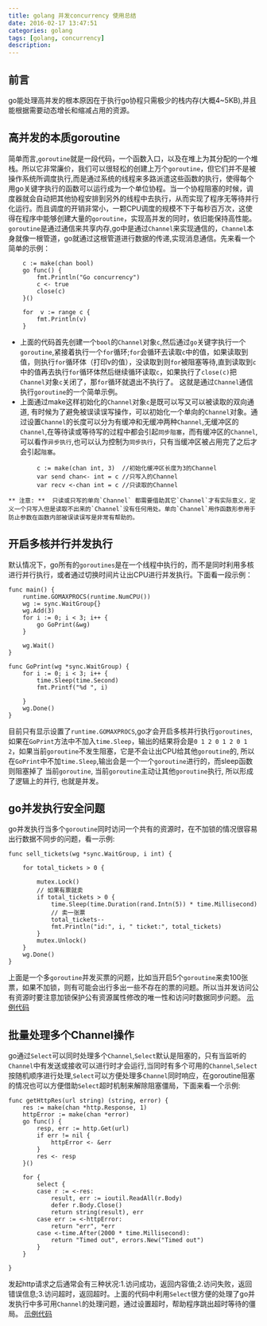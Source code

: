 ```yaml
---
title: golang 并发concurrency 使用总结
date: 2016-02-17 13:47:51
categories: golang
tags: [golang, concurrency]
description:
---
```

## 前言
go能处理高并发的根本原因在于执行go协程只需极少的栈内存(大概4~5KB),并且能根据需要动态增长和缩减占用的资源。
<!--more-->
## 高并发的本质goroutine
简单而言,`goroutine`就是一段代码，一个函数入口，以及在堆上为其分配的一个堆栈。所以它非常廉价，我们可以很轻松的创建上万个`goroutine`，但它们并不是被操作系统所调度执行,而是通过系统的线程来多路派遣这些函数的执行，使得每个用go关键字执行的函数可以运行成为一个单位协程。当一个协程阻塞的时候，调度器就会自动把其他协程安排到另外的线程中去执行，从而实现了程序无等待并行化运行。而且调度的开销非常小，一颗CPU调度的规模不下于每秒百万次，这使得在程序中能够创建大量的`goroutine`，实现高并发的同时，依旧能保持高性能。
`goroutine`是通过通信来共享内存,go中是通过`Channel`来实现通信的，`Channel`本身就像一根管道，go就通过这根管道进行数据的传递,实现消息通信。先来看一个简单的示例：
```golang
	c := make(chan bool)
	go func() {
		fmt.Println("Go concurrency")
		c <- true
		close(c)
	}()

	for  v := range c {
		fmt.Println(v)
	}
```
- 上面的代码首先创建一个`bool`的`Channel`对象`c`,然后通过`go`关键字执行一个`goroutine`,紧接着执行一个`for`循环;`for`会循环去读取`c`中的值，如果读取到值，则执行`for`循环体（打印v的值），没读取到则`for`被阻塞等待,直到读取到`c`中的值再去执行`for`循环体然后继续循环读取`c`，如果执行了`close(c)`把`Channel`对象`c`关闭了，那`for`循环就退出不执行了。 这就是通过`Channel`通信执行`goroutine`的一个简单示例。
- 上面通过make这样初始化的`Channel`对象`c`是既可以写又可以被读取的双向通道, 有时候为了避免被误读误写操作，可以初始化一个单向的`Channel`对象。通过设置`Channel`的长度可以分为有缓冲和无缓冲两种`Channel`,无缓冲区的`Channel`,在等待读或等待写的过程中都会引起`同步阻塞`，而有缓冲区的`Channel`,可以看作`异步执行`,也可以认为控制为`同步执行`，只有当缓冲区被占用完了之后才会引起`阻塞`。
```golang		
		c := make(chan int, 3)  //初始化缓冲区长度为3的Channel
		var send chan<- int = c //只写入的Channel
		var recv <-chan int = c //只读取的Channel
```
	** 注意: **  只读或只写的单向`Channel` 都需要借助其它`Channel`才有实际意义，定义一个只写入但是读取不出来的`Channel`没有任何用处。单向`Channel`用作函数形参用于防止参数在函数内部被误读误写是非常有帮助的。

## 开启多核并行并发执行
默认情况下，go所有的`goroutines`是在一个线程中执行的，而不是同时利用多核进行并行执行，或者通过切换时间片让出CPU进行并发执行。下面看一段示例：
```golang
func main() {
	runtime.GOMAXPROCS(runtime.NumCPU())
	wg := sync.WaitGroup{}
	wg.Add(3)
	for i := 0; i < 3; i++ {
		go GoPrint(&wg)
	}

	wg.Wait()
}

func GoPrint(wg *sync.WaitGroup) {
	for i := 0; i < 3; i++ {
		time.Sleep(time.Second)
		fmt.Printf("%d ", i)

	}
	wg.Done()
}
```
目前只有显示设置了`runtime.GOMAXPROCS`,go才会开启多核并行执行`goroutines`, 如果在`GoPrint`方法中不加入`time.Sleep`，输出的结果将会是`0 1 2 0 1 2 0 1 2`，如果当前`goroutine`不发生阻塞，它是不会让出CPU给其他`goroutine`的, 所以在`GoPrint`中不加`time.Sleep`,输出会是一个一个`goroutine`进行的，而sleep函数则阻塞掉了 当前`goroutine`, 当前`goroutine`主动让其他`goroutine`执行, 所以形成了逻辑上的并行, 也就是并发。

## go并发执行安全问题
go并发执行当多个`goroutine`同时访问一个共有的资源时，在不加锁的情况很容易出行数据不同步的问题，看一示例:
```golang
func sell_tickets(wg *sync.WaitGroup, i int) {

	for total_tickets > 0 {

		mutex.Lock()
		// 如果有票就卖
		if total_tickets > 0 {
			time.Sleep(time.Duration(rand.Intn(5)) * time.Millisecond)
			// 卖一张票
			total_tickets--
			fmt.Println("id:", i, " ticket:", total_tickets)
		}
		mutex.Unlock()
	}
	wg.Done()
}
```
上面是一个多`goroutine`并发买票的问题，比如当开启5个`goroutine`来卖100张票，如果不加锁，则有可能会出行多出一些不存在的票的问题。所以当并发访问公有资源时要注意加锁保护公有资源属性修改的唯一性和访问时数据同步问题。
[示例代码](https://github.com/researchlab/go-learning/blob/master/concurrency/concurrency_sync_mutex.go)

## 批量处理多个Channel操作
go通过`Select`可以同时处理多个`Channel`,`Select`默认是阻塞的，只有当监听的`Channel`中有发送或接收可以进行时才会运行,当同时有多个可用的`Channel`,`Select`按随机顺序进行处理,`Select`可以方便处理多`Channel`同时响应，在goroutine阻塞的情况也可以方便借助`Select`超时机制来解除阻塞僵局，下面来看一个示例:
```golang
func getHttpRes(url string) (string, error) {
	res := make(chan *http.Response, 1)
	httpError := make(chan *error)
	go func() {
		resp, err := http.Get(url)
		if err != nil {
			httpError <- &err
		}
		res <- resp
	}()

	for {
		select {
		case r := <-res:
			result, err := ioutil.ReadAll(r.Body)
			defer r.Body.Close()
			return string(result), err
		case err := <-httpError:
			return "err", *err
		case <-time.After(2000 * time.Millisecond):
			return "Timed out", errors.New("Timed out")
		}
	}

}
```
发起http请求之后通常会有三种状况:1.访问成功，返回内容值;2.访问失败，返回错误信息;3.访问超时，返回超时。上面的代码中利用`Select`很方便的处理了go并发执行中多可用`Channel`的处理问题，通过设置超时，帮助程序跳出超时等待的僵局。
[示例代码](https://github.com/researchlab/go-learning/blob/master/concurrency/select_timeout.go)
